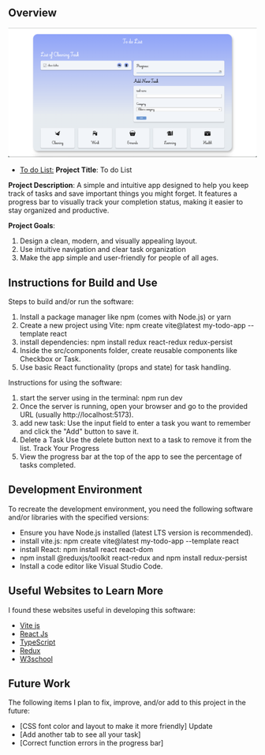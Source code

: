 ## Overview

![alt text](image.png)
* [To do List:](https://laulinvasquez.github.io/Todo-list/)
**Project Title**: To do List

**Project Description**: A simple and intuitive app designed to help you keep track of tasks and save important things you might forget. It features a progress bar to visually track your completion status, making it easier to stay organized and productive.

**Project Goals**:
1. Design a clean, modern, and visually appealing layout.
2. Use intuitive navigation and clear task organization
3. Make the app simple and user-friendly for people of all ages.

## Instructions for Build and Use

Steps to build and/or run the software:

1. Install a package manager like npm (comes with Node.js) or yarn
2. Create a new project using Vite: npm create vite@latest my-todo-app --template react
3. install dependencies: npm install redux react-redux redux-persist
4. Inside the src/components folder, create reusable components like Checkbox or Task.
5. Use basic React functionality (props and state) for task handling.

Instructions for using the software:

1. start the server using in the terminal: npm run dev
2. Once the server is running, open your browser and go to the provided URL (usually http://localhost:5173).
3. add new task: Use the input field to enter a task you want to remember and click the "Add" button to save it.
4. Delete a Task Use the delete button next to a task to remove it from the list.
Track Your Progress
5. View the progress bar at the top of the app to see the percentage of tasks completed.

## Development Environment 

To recreate the development environment, you need the following software and/or libraries with the specified versions:

* Ensure you have Node.js installed (latest LTS version is recommended).
* install vite.js:  npm create vite@latest my-todo-app --template react
* install React: npm install react react-dom
* npm install @reduxjs/toolkit react-redux and npm install redux-persist
* Install a code editor like Visual Studio Code.

## Useful Websites to Learn More

I found these websites useful in developing this software:

* [Vite js](https://vite.dev/guide/)
* [React Js](https://react.dev/learn)
* [TypeScript](https://www.typescriptlang.org/docs/handbook/compiler-options.html)
* [Redux](https://redux.js.org/tutorials/quick-start)
* [W3school](https://www.w3schools.com/react/react_components.asp)

## Future Work

The following items I plan to fix, improve, and/or add to this project in the future:

* [CSS font color and layout to make it more friendly] Update
* [Add another tab to see all your task]
* [Correct function errors in the progress bar]
